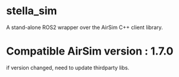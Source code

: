 # stella_sim
A stand-alone ROS2 wrapper over the AirSim C++ client library.

# Compatible AirSim version : 1.7.0
if version changed, need to update thirdparty libs.